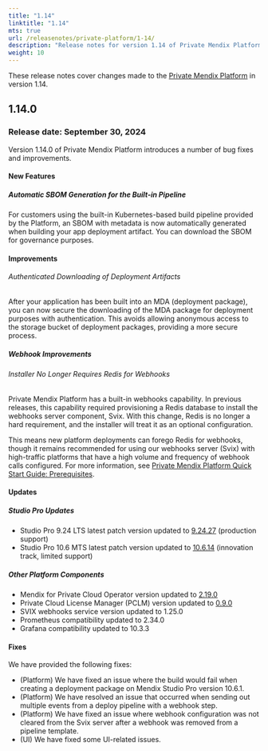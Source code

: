 ```yaml
---
title: "1.14"
linktitle: "1.14"
mts: true
url: /releasenotes/private-platform/1-14/
description: "Release notes for version 1.14 of Private Mendix Platform"
weight: 10
---
```


These release notes cover changes made to the [Private Mendix Platform](/private-mendix-platform/) in version 1.14.

## 1.14.0

### Release date: September 30, 2024

Version 1.14.0 of Private Mendix Platform introduces a number of bug fixes and improvements.

#### New Features

##### Automatic SBOM Generation for the Built-in Pipeline

For customers using the built-in Kubernetes-based build pipeline provided by the Platform, an SBOM with metadata is now automatically generated when building your app deployment artifact. You can download the SBOM for governance purposes.

#### Improvements

###### Authenticated Downloading of Deployment Artifacts

After your application has been built into an MDA (deployment package), you can now secure the downloading of the MDA package for deployment purposes with authentication. This avoids allowing anonymous access to the storage bucket of deployment packages, providing a more secure process.

##### Webhook Improvements

###### Installer No Longer Requires Redis for Webhooks

Private Mendix Platform has a built-in webhooks capability. In previous releases, this capability required provisioning a Redis database to install the webhooks server component, Svix. With this change, Redis is no longer a hard requirement, and the installer will treat it as an optional configuration. 

This means new platform deployments can forego Redis for webhooks, though it remains recommended for using our webhooks server (Svix) with high-traffic platforms that have a high volume and frequency of webhook calls configured. For more information, see [Private Mendix Platform Quick Start Guide: Prerequisites](/private-mendix-platform/quickstart/#prerequisites).

#### Updates

##### Studio Pro Updates

* Studio Pro 9.24 LTS latest patch version updated to [9.24.27](/releasenotes/studio-pro/9.24/#92427) (production support)
* Studio Pro 10.6 MTS latest patch version updated to [10.6.14](/releasenotes/studio-pro/10.6/#10614) (innovation track, limited support)

##### Other Platform Components

* Mendix for Private Cloud Operator version updated to [2.19.0](/releasenotes/developer-portal/mendix-for-private-cloud/#september-13th-2024)
* Private Cloud License Manager (PCLM) version updated to [0.9.0](/releasenotes/developer-portal/mendix-for-private-cloud/#september-13th-2024)
* SVIX webhooks service version updated to 1.25.0
* Prometheus compatibility updated to 2.34.0
* Grafana compatibility updated to 10.3.3

#### Fixes

We have provided the following fixes:

* (Platform) We have fixed an issue where the build would fail when creating a deployment package on Mendix Studio Pro version 10.6.1.
* (Platform) We have resolved an issue that occurred when sending out multiple events from a deploy pipeline with a webhook step.
* (Platform) We have fixed an issue where webhook configuration was not cleared from the Svix server after a webhook was removed from a pipeline template.
* (UI) We have fixed some UI-related issues.
